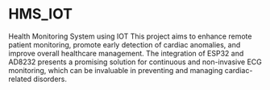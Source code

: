 # HMS_IOT
Health Monitoring System using IOT
This project aims to enhance remote patient monitoring, promote early detection of cardiac anomalies, and improve overall healthcare management. The integration of ESP32 and AD8232 presents a promising solution for continuous and non-invasive ECG monitoring, which can be invaluable in preventing and managing cardiac-related disorders.
